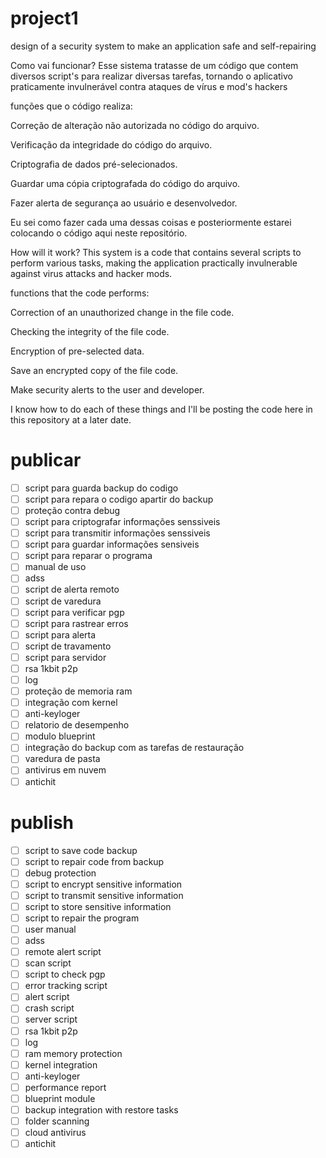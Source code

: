 # project1
design of a security system to make an application safe and self-repairing

Como vai funcionar? Esse sistema tratasse de um código que contem diversos script's para realizar diversas tarefas, tornando o aplicativo praticamente invulnerável contra ataques de vírus e mod's hackers

funções que o código realiza:

Correção de alteração não autorizada no código do arquivo.

Verificação da integridade do código do arquivo.

Criptografia de dados pré-selecionados.

Guardar uma cópia criptografada do código do arquivo.

Fazer alerta de segurança ao usuário e desenvolvedor.

Eu sei como fazer cada uma dessas coisas e posteriormente estarei colocando o código aqui neste repositório.

How will it work? This system is a code that contains several scripts to perform various tasks, making the application practically invulnerable against virus attacks and hacker mods.


functions that the code performs:

Correction of an unauthorized change in the file code.

Checking the integrity of the file code.

Encryption of pre-selected data.

Save an encrypted copy of the file code.

Make security alerts to the user and developer.


I know how to do each of these things and I'll be posting the code here in this repository at a later date.


# publicar
- [ ] script para guarda backup do codigo
- [ ] script para repara o codigo apartir do backup
- [ ] proteção contra debug
- [ ] script para criptografar informações senssiveis
- [ ] script para transmitir informações senssiveis 
- [ ] script para guardar informações sensiveis
- [ ] script para reparar o programa 
- [ ] manual de uso
- [ ] adss
- [ ] script de alerta remoto
- [ ] script de varedura
- [ ] script para verificar pgp
- [ ] script para rastrear erros
- [ ] script para alerta
- [ ] script de travamento
- [ ] script para servidor 
- [ ] rsa 1kbit p2p
- [ ] log
- [ ] proteção de memoria ram
- [ ] integração com kernel
- [ ] anti-keyloger
- [ ] relatorio de desempenho
- [ ] modulo blueprint
- [ ] integração do backup com as tarefas de restauração
- [ ] varedura de pasta
- [ ] antivirus em nuvem
- [ ] antichit

# publish
- [ ] script to save code backup
- [ ] script to repair code from backup
- [ ] debug protection
- [ ] script to encrypt sensitive information
- [ ] script to transmit sensitive information 
- [ ] script to store sensitive information
- [ ] script to repair the program 
- [ ] user manual
- [ ] adss
- [ ] remote alert script
- [ ] scan script
- [ ] script to check pgp
- [ ] error tracking script
- [ ] alert script
- [ ] crash script
- [ ] server script 
- [ ] rsa 1kbit p2p
- [ ] log
- [ ] ram memory protection
- [ ] kernel integration
- [ ] anti-keyloger
- [ ] performance report
- [ ] blueprint module
- [ ] backup integration with restore tasks
- [ ] folder scanning
- [ ] cloud antivirus
- [ ] antichit

